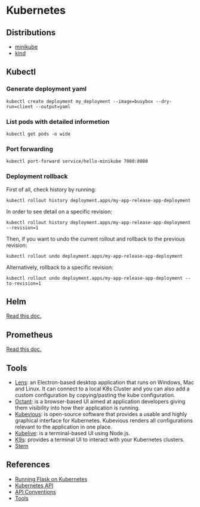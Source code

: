 # Kubernetes

## Distributions

- [minikube](distributions/minikube/README.md)
- [kind](distributions/kind/README.md)

## Kubectl

### Generate deployment yaml
```shell
kubectl create deployment my_deployment --image=busybox --dry-run=client --output=yaml
```

### List pods with detailed informetion
```shell
kubectl get pods -o wide
```

### Port forwarding
```shell
kubectl port-forward service/hello-minikube 7080:8080
```

### Deployment rollback

First of all, check history by running:
```shell
kubectl rollout history deployment.apps/my-app-release-app-deployment
```

In order to see detail on a specific revision:
```shell
kubectl rollout history deployment.apps/my-app-release-app-deployment --revision=1
```

Then, if you want to undo the current rollout and rollback to the previous revision: 
```shell
kubectl rollout undo deployment.apps/my-app-release-app-deployment
```

Alternatively, rollback to a specific revision:
```shell
kubectl rollout undo deployment.apps/my-app-release-app-deployment --to-revision=1
```

## Helm

[Read this doc.](helm.md)

## Prometheus

[Read this doc.](prometheus.md)


## Tools
- [Lens](https://k8slens.dev/): an Electron-based desktop application that runs on Windows, Mac and Linux. It can connect to a local K8s Cluster and you can also add a custom configuration by copying/pasting the kube configuration.
- [Octant](https://octant.dev/): is a browser-based UI aimed at application developers giving them visibility into how their application is running.
- [Kubevious](https://kubevious.io/): is open-source software that provides a usable and highly graphical interface for Kubernetes. Kubevious renders all configurations relevant to the application in one place.
- [Kubelive](https://www.npmjs.com/package/kubelive): is a terminal-based UI using Node.js.
- [K9s](https://k9scli.io/): provides a terminal UI to interact with your Kubernetes clusters.
- [Stern](https://github.com/stern/stern)


## References
- [Running Flask on Kubernetes](https://testdriven.io/blog/running-flask-on-kubernetes/)
- [Kubernetes API](https://kubernetes.io/docs/reference/kubernetes-api/)
- [API Conventions](https://github.com/kubernetes/community/blob/master/contributors/devel/sig-architecture/api-conventions.md#metadata)
- [Tools](https://williamlam.com/2020/04/useful-interactive-terminal-and-graphical-ui-tools-for-kubernetes.html)
